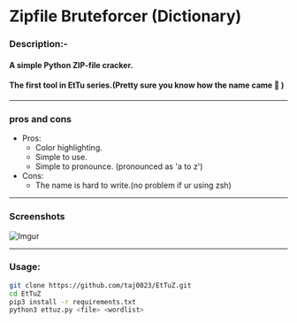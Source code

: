# **Zipfile Bruteforcer (Dictionary)**




### Description:-
#### A simple Python ZIP-file cracker. 
#### The first tool in EtTu series.(Pretty sure you know how the name came :angel: )



___
### pros and cons
* Pros:
    * Color highlighting.
    * Simple to use.
    * Simple to pronounce. (pronounced as 'a to z')
* Cons:
    * The name is hard to write.(no problem if ur using zsh)

___
### Screenshots

![Imgur](https://i.imgur.com/jlWAwox.png)
___
### Usage:
```zsh
git clone https://github.com/taj0023/EtTuZ.git
cd EtTuZ
pip3 install -r requirements.txt
python3 ettuz.py <file> <wordlist>
```

